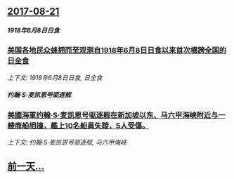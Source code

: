 ## [2017-08-21](/zh/news/2017/08/21/index.md)

##### 1918年6月8日日食
### [ 美国各地民众蜂拥而至观测自1918年6月8日日食以来首次横跨全国的日全食 ](/zh/news/2017/08/21/美国各地民众蜂拥而至观测自1918年6月8日日食以来首次横跨全国的日全食.md)
_上下文: 1918年6月8日日食, 日全食_

##### 约翰·S·麦凯恩号驱逐舰
### [美國海軍约翰·S·麦凯恩号驱逐舰在新加坡以东、马六甲海峡附近与一艘商船相撞，艦上10名船員失蹤，5人受傷。 ](/zh/news/2017/08/21/美國海軍约翰-S-麦凯恩号驱逐舰在新加坡以东-马六甲海峡附近与一艘商船相撞-艦上10名船員失蹤-5人受傷.md)
_上下文: 约翰·S·麦凯恩号驱逐舰, 马六甲海峡_

## [前一天...](/zh/news/2017/08/19/index.md)

